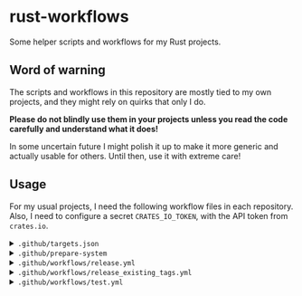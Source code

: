 # rust-workflows

Some helper scripts and workflows for my Rust projects.

## Word of warning

The scripts and workflows in this repository are mostly tied to my own projects, and they might rely on quirks that
only I do.

**Please do not blindly use them in your projects unless you read the code carefully and understand what it does!**

In some uncertain future I might polish it up to make it more generic and actually usable for others. Until then, use it
with extreme care!

## Usage

For my usual projects, I need the following workflow files in each repository. Also, I need to configure a
secret `CRATES_IO_TOKEN`, with the API token from `crates.io`.

<details>

<summary><code>.github/targets.json</code></summary>

Incompatible or unwanted targets can be removed.

```json
[
  { "os": "ubuntu-latest", "target": "aarch64-unknown-linux-gnu" },
  { "os": "ubuntu-latest", "target": "arm-unknown-linux-gnueabihf" },
  { "os": "ubuntu-latest", "target": "i686-unknown-linux-gnu" },
  { "os": "ubuntu-latest", "target": "i686-unknown-linux-musl" },
  { "os": "ubuntu-latest", "target": "x86_64-unknown-linux-gnu" },
  { "os": "ubuntu-latest", "target": "x86_64-unknown-linux-musl" },

  { "os": "macos-latest", "target": "x86_64-apple-darwin" },

  { "os": "windows-latest", "target": "i686-pc-windows-msvc" },
  { "os": "windows-latest", "target": "x86_64-pc-windows-msvc" }
]
```

</details>

<details>

<summary><code>.github/prepare-system</code></summary>

Optional script to set up the system before building. This is required if some dependencies are needed for compiling.
The first argument will be the operating system name.

```shell
#!/bin/bash

# EXAMPLE! This will install FUSE libraries before compiling.

case "$1" in
    macos-latest)
        brew update
        brew install macfuse
        ;;
    ubuntu-latest | *)
        sudo apt-get -y update
        sudo apt-get -y install libfuse3-dev
        ;;
esac
```

</details>

<details>

<summary><code>.github/workflows/release.yml</code></summary>

```yaml
name: Release

on:
  push:
    branches:
      - 'hotfix/**'
      - 'release/**'
    tags-ignore:
      - '_**'

  workflow_dispatch:

jobs:
  test:
    uses: ./.github/workflows/test.yml
    # with:
    #   test-args: -- --include-ignored # optional

  call-release-workflow:
    uses: FloGa/rust-workflows/.github/workflows/release.yml@0.2.0
    with:
      targets-config: ./.github/targets.json
      # system-preparation: ./.github/prepare-system # optional
    secrets:
      CRATES_IO_TOKEN: ${{ secrets.CRATES_IO_TOKEN }}
    needs:
      - test
```

</details>

<details>

<summary><code>.github/workflows/release_existing_tags.yml</code></summary>

```yaml
name: Release existing tags

on:
  workflow_dispatch:

jobs:
  call-release-exisiting-workflow:
    uses: FloGa/rust-workflows/.github/workflows/release_existing_tags.yml@0.2.0
    with:
      targets-config: ./.github/targets.json
      # system-preparation: ./.github/prepare-system # optional
```

</details>

<details>

<summary><code>.github/workflows/test.yml</code></summary>

```yaml
name: Test

on:
  pull_request:

  push:
    branches:
      - develop
      - 'feature/**'

  workflow_call:
    inputs:
      test-args:
        type: string
        required: false
        description: Additional arguments for "cargo test"

  workflow_dispatch:
    inputs:
      test-args:
        type: string
        required: false
        description: Additional arguments for "cargo test"

jobs:
  call-test-workflow:
    uses: FloGa/rust-workflows/.github/workflows/test.yml@0.2.0
    with:
      # system-preparation: ./.github/prepare-system # optional
      test-args: ${{ inputs.test-args }}
```

</details>
